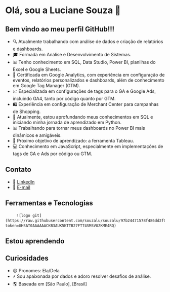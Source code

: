 # Olá, sou a Luciane Souza 👋

## Bem vindo ao meu perfil GitHub!!!

- 🔍 Atualmente trabalhando com análise de dados e criação de relatórios e dashboards.
- 🎓 Formada em Análise e Desenvolvimento de Sistemas.
- 📊 Tenho conhecimento em SQL, Data Studio, Power BI, planilhas do Excel e Google Sheets.
- 🚀 Certificada em Google Analytics, com experiência em configuração de eventos, relatórios personalizados e dashboards, além de conhecimento em Google Tag Manager (GTM).
- 📈 Especializada em configurações de tags para o GA e Google Ads, incluindo GA4, tanto por código quanto por GTM.
- 🛍️ Experiência em configuração de Merchant Center para campanhas de Shopping.
- 🌱 Atualmente, estou aprofundando meus conhecimentos em SQL e iniciando minha jornada de aprendizado em Python.
- 📊 Trabalhando para tornar meus dashboards no Power BI mais dinâmicos e amigáveis.
- 📖 Próximo objetivo de aprendizado: a ferramenta Tableau.
- 💻 Conhecimento em JavaScript, especialmente em implementações de tags de GA e Ads por código ou GTM.

## Contato

- 🔗 [LinkedIn](https://www.linkedin.com/in/luciane-souza-24abbb14b/)
- 📧 [E-mail](lucianesouzalu1@gmail.com)

## Ferramentas e Tecnologias

         ![logo git](https://raw.githubusercontent.com/souzalu/souzalu/97b24471578f486dd2f0343f118d7f8ddf8385c4/sql.png?token=GHSAT0AAAAAACKB3AUK5KTTB27FT74SMSVUZKME4RQ)




          

## Estou aprendendo

          

## Curiosidades

- 😄 Pronomes: Ela/Dela
- ⚡ Sou apaixonada por dados e adoro resolver desafios de análise.
- 🌎 Baseada em [São Paulo], [Brasil]

